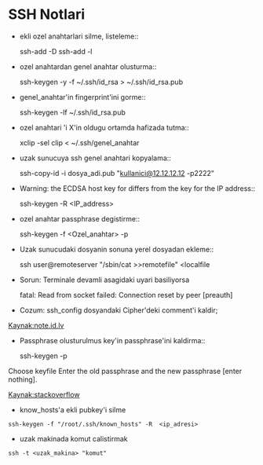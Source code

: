 SSH Notlari
===========

* ekli ozel anahtarlari silme, listeleme::

    ssh-add -D
    ssh-add -l


* ozel anahtardan genel anahtar olusturma::

    ssh-keygen -y -f ~/.ssh/id_rsa > ~/.ssh/id_rsa.pub

* genel_anahtar'in fingerprint'ini gorme::

    ssh-keygen -lf ~/.ssh/id_rsa.pub

* ozel anahtari 'i X'in oldugu ortamda hafizada tutma::

    xclip -sel clip < ~/.ssh/genel_anahtar

* uzak sunucuya ssh genel anahtari kopyalama::

    ssh-copy-id -i dosya_adi.pub "kullanici@12.12.12.12 -p2222"

* Warning: the ECDSA host key for differs from the key for the IP address::

    ssh-keygen -R <IP_address>

* ozel anahtar passphrase degistirme::

    ssh-keygen -f <Ozel_anahtar> -p

* Uzak sunucudaki dosyanin sonuna yerel dosyadan ekleme::

    ssh user@remoteserver "/sbin/cat >>remotefile" <localfile

* Sorun: Terminale devamli asagidaki uyari basiliyorsa

    fatal: Read from socket failed: Connection reset by peer [preauth]

* Cozum: ssh_config dosyandaki Cipher'deki comment'i kaldir;

[Kaynak:note.id.lv](http://www.note.id.lv/2014/12/ssh-issues-read-from-socket-failed.html)

* Passphrase olusturulmus key'in passphrase'ini kaldirma::

    ssh-keygen -p

Choose keyfile Enter the old passphrase and the new passphrase [enter nothing]. 

[Kaynak:stackoverflow](http://stackoverflow.com/questions/112396/how-do-i-remove-the-passphrase-for-the-ssh-key-without-having-to-create-a-new-ke)

* know_hosts'a ekli pubkey'i silme
```
ssh-keygen -f "/root/.ssh/known_hosts" -R  <ip_adresi>
```

* uzak makinada komut calistirmak
```
ssh -t <uzak_makina> "komut"
```


